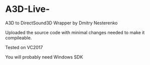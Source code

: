 # A3D-Live-
A3D to DirectSound3D Wrapper by Dmitry Nesterenko

Uploaded the source code with minimal changes needed to make it compileable.

Tested on VC2017

You will probably need Windows SDK
